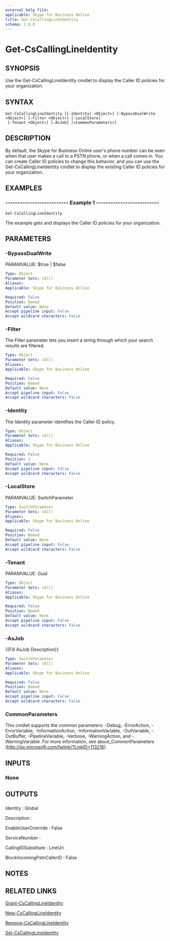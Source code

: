 ```yaml
---
external help file: 
applicable: Skype for Business Online
title: Get-CsCallingLineIdentity
schema: 2.0.0
---
```


# Get-CsCallingLineIdentity

## SYNOPSIS
Use the Get-CsCallingLineIdentity cmdlet to display the Caller ID policies for your organization.

## SYNTAX

```
Get-CsCallingLineIdentity [[-Identity] <Object>] [-BypassDualWrite <Object>] [-Filter <Object>] [-LocalStore]
 [-Tenant <Object>] [-AsJob] [<CommonParameters>]
```

## DESCRIPTION
By default, the Skype for Business Online user's phone number can be seen when that user makes a call to a PSTN phone, or when a call comes in. You can create Caller ID policies to change this behavior, and you can use the Get-CsCallingLineIdentity cmdlet to display the existing Caller ID policies for your organization.

## EXAMPLES

### -------------------------- Example 1 --------------------------
```
Get-CsCallingLineIdentity
```

The example gets and displays the Caller ID policies for your organization.

## PARAMETERS

### -BypassDualWrite
PARAMVALUE: $true | $false

```yaml
Type: Object
Parameter Sets: (All)
Aliases: 
Applicable: Skype for Business Online

Required: False
Position: Named
Default value: None
Accept pipeline input: False
Accept wildcard characters: False
```

### -Filter
The Filter parameter lets you insert a string through which your search results are filtered.

```yaml
Type: Object
Parameter Sets: (All)
Aliases: 
Applicable: Skype for Business Online

Required: False
Position: Named
Default value: None
Accept pipeline input: False
Accept wildcard characters: False
```

### -Identity
The Identity parameter identifies the Caller ID policy.

```yaml
Type: Object
Parameter Sets: (All)
Aliases: 
Applicable: Skype for Business Online

Required: False
Position: 2
Default value: None
Accept pipeline input: False
Accept wildcard characters: False
```

### -LocalStore
PARAMVALUE: SwitchParameter

```yaml
Type: SwitchParameter
Parameter Sets: (All)
Aliases: 
Applicable: Skype for Business Online

Required: False
Position: Named
Default value: None
Accept pipeline input: False
Accept wildcard characters: False
```

### -Tenant
PARAMVALUE: Guid

```yaml
Type: Object
Parameter Sets: (All)
Aliases: 
Applicable: Skype for Business Online

Required: False
Position: Named
Default value: None
Accept pipeline input: False
Accept wildcard characters: False
```

### -AsJob
{{Fill AsJob Description}}

```yaml
Type: SwitchParameter
Parameter Sets: (All)
Aliases: 
Applicable: Skype for Business Online

Required: False
Position: Named
Default value: None
Accept pipeline input: False
Accept wildcard characters: False
```

### CommonParameters
This cmdlet supports the common parameters: -Debug, -ErrorAction, -ErrorVariable, -InformationAction, -InformationVariable, -OutVariable, -OutBuffer, -PipelineVariable, -Verbose, -WarningAction, and -WarningVariable. For more information, see about_CommonParameters (http://go.microsoft.com/fwlink/?LinkID=113216).


## INPUTS

### None


## OUTPUTS

### 
Identity                  : Global

Description               :

EnableUserOverride        : False

ServiceNumber             :

CallingIDSubstitute       : LineUri

BlockIncomingPstnCallerID : False


## NOTES


## RELATED LINKS

[Grant-CsCallingLineIdentity]()

[New-CsCallingLineIdentity]()

[Remove-CsCallingLineIdentity]()

[Set-CsCallingLineIdentity]()